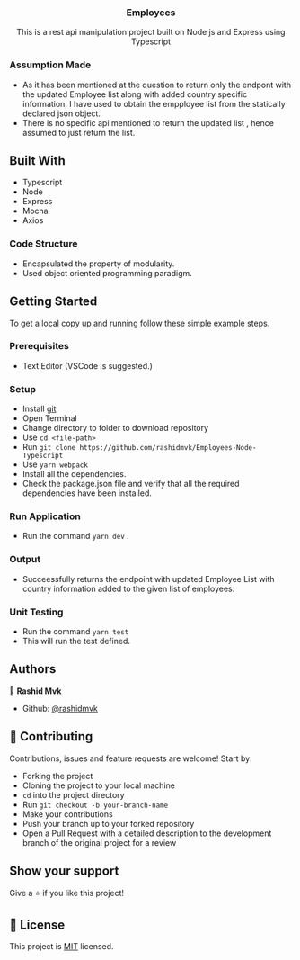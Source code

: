 <h3 align="center">Employees</h3>

<div align="center">


</div>
<p align="center">This is a rest api manipulation project built on Node js and Express using Typescript</p>


### Assumption Made

- As it has been mentioned at the question to return only the endpont with the updated Employee list along with added country specific information, I have used to obtain the empployee list from the statically declared json object.
- There is no specific api mentioned to return the updated list , hence assumed to just return the list. 

## Built With

- Typescript
- Node
- Express
- Mocha
- Axios

### Code Structure

 - Encapsulated the property of modularity.
 - Used object oriented programming paradigm.

## Getting Started

To get a local copy up and running follow these simple example steps.

### Prerequisites

- Text Editor (VSCode is suggested.)

### Setup

- Install [git](https://git-scm.com/downloads)
- Open Terminal
- Change directory to folder to download repository
- Use `cd <file-path>`
- Run `git clone https://github.com/rashidmvk/Employees-Node-Typescript`
- Use `yarn webpack`
- Install all the dependencies.
- Check the package.json file and verify that all the required dependencies have been installed.

### Run Application

- Run the command `yarn dev` .

### Output 

- Succeessfully returns the endpoint with updated Employee List with country information added to the given list of employees. 

### Unit Testing

- Run the command `yarn test`
- This will run the test defined.



## Authors

👤 **Rashid Mvk**

- Github: [@rashidmvk](https://github.com/rashidmvk)

## 🤝 Contributing

Contributions, issues and feature requests are welcome! Start by:

- Forking the project
- Cloning the project to your local machine
- `cd` into the project directory
- Run `git checkout -b your-branch-name`
- Make your contributions
- Push your branch up to your forked repository
- Open a Pull Request with a detailed description to the development branch of the original project for a review

## Show your support

Give a ⭐️ if you like this project!


## 📝 License

This project is [MIT](LICENSE) licensed.
